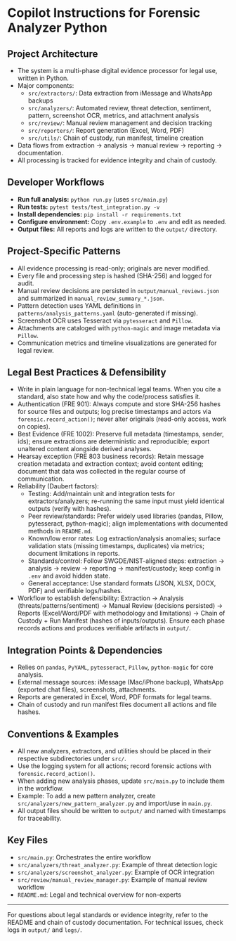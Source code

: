 # Copilot Instructions for Forensic Analyzer Python

## Project Architecture
- The system is a multi-phase digital evidence processor for legal use, written in Python.
- Major components:
  - `src/extractors/`: Data extraction from iMessage and WhatsApp backups
  - `src/analyzers/`: Automated review, threat detection, sentiment, pattern, screenshot OCR, metrics, and attachment analysis
  - `src/review/`: Manual review management and decision tracking
  - `src/reporters/`: Report generation (Excel, Word, PDF)
  - `src/utils/`: Chain of custody, run manifest, timeline creation
- Data flows from extraction → analysis → manual review → reporting → documentation.
- All processing is tracked for evidence integrity and chain of custody.

## Developer Workflows
- **Run full analysis:** `python run.py` (uses `src/main.py`)
- **Run tests:** `pytest tests/test_integration.py -v`
- **Install dependencies:** `pip install -r requirements.txt`
- **Configure environment:** Copy `.env.example` to `.env` and edit as needed.
- **Output files:** All reports and logs are written to the `output/` directory.

## Project-Specific Patterns
- All evidence processing is read-only; originals are never modified.
- Every file and processing step is hashed (SHA-256) and logged for audit.
- Manual review decisions are persisted in `output/manual_reviews.json` and summarized in `manual_review_summary_*.json`.
- Pattern detection uses YAML definitions in `patterns/analysis_patterns.yaml` (auto-generated if missing).
- Screenshot OCR uses Tesseract via `pytesseract` and `Pillow`.
- Attachments are cataloged with `python-magic` and image metadata via `Pillow`.
- Communication metrics and timeline visualizations are generated for legal review.

## Legal Best Practices & Defensibility
- Write in plain language for non-technical legal teams. When you cite a standard, also state how and why the code/process satisfies it.
- Authentication (FRE 901): Always compute and store SHA-256 hashes for source files and outputs; log precise timestamps and actors via `forensic.record_action()`; never alter originals (read-only access, work on copies).
- Best Evidence (FRE 1002): Preserve full metadata (timestamps, sender, ids); ensure extractions are deterministic and reproducible; export unaltered content alongside derived analyses.
- Hearsay exception (FRE 803 business records): Retain message creation metadata and extraction context; avoid content editing; document that data was collected in the regular course of communication.
- Reliability (Daubert factors):
  - Testing: Add/maintain unit and integration tests for extractors/analyzers; re-running the same input must yield identical outputs (verify with hashes).
  - Peer review/standards: Prefer widely used libraries (pandas, Pillow, pytesseract, python-magic); align implementations with documented methods in `README.md`.
  - Known/low error rates: Log extraction/analysis anomalies; surface validation stats (missing timestamps, duplicates) via metrics; document limitations in reports.
  - Standards/control: Follow SWGDE/NIST-aligned steps: extraction → analysis → review → reporting → manifest/custody; keep config in `.env` and avoid hidden state.
  - General acceptance: Use standard formats (JSON, XLSX, DOCX, PDF) and verifiable logs/hashes.
- Workflow to establish defensibility: Extraction → Analysis (threats/patterns/sentiment) → Manual Review (decisions persisted) → Reports (Excel/Word/PDF with methodology and limitations) → Chain of Custody + Run Manifest (hashes of inputs/outputs). Ensure each phase records actions and produces verifiable artifacts in `output/`.

## Integration Points & Dependencies
- Relies on `pandas`, `PyYAML`, `pytesseract`, `Pillow`, `python-magic` for core analysis.
- External message sources: iMessage (Mac/iPhone backup), WhatsApp (exported chat files), screenshots, attachments.
- Reports are generated in Excel, Word, PDF formats for legal teams.
- Chain of custody and run manifest files document all actions and file hashes.

## Conventions & Examples
- All new analyzers, extractors, and utilities should be placed in their respective subdirectories under `src/`.
- Use the logging system for all actions; record forensic actions with `forensic.record_action()`.
- When adding new analysis phases, update `src/main.py` to include them in the workflow.
- Example: To add a new pattern analyzer, create `src/analyzers/new_pattern_analyzer.py` and import/use in `main.py`.
- All output files should be written to `output/` and named with timestamps for traceability.

## Key Files
- `src/main.py`: Orchestrates the entire workflow
- `src/analyzers/threat_analyzer.py`: Example of threat detection logic
- `src/analyzers/screenshot_analyzer.py`: Example of OCR integration
- `src/review/manual_review_manager.py`: Example of manual review workflow
- `README.md`: Legal and technical overview for non-experts

---
For questions about legal standards or evidence integrity, refer to the README and chain of custody documentation. For technical issues, check logs in `output/` and `logs/`.
